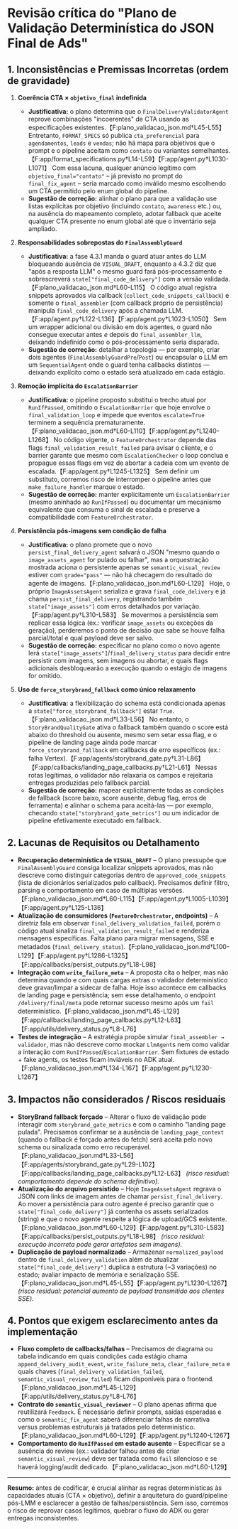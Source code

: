 # Revisão crítica do "Plano de Validação Determinística do JSON Final de Ads"

## 1. Inconsistências e Premissas Incorretas (ordem de gravidade)

1. **Coerência CTA × `objetivo_final` indefinida**
   - **Justificativa:** o plano determina que o `FinalDeliveryValidatorAgent` reprove combinações "incoerentes" de CTA usando as especificações existentes.【F:plano_validacao_json.md†L45-L55】 Entretanto, `FORMAT_SPECS` só publica `cta_preferencial` para `agendamentos`, `leads` e `vendas`; não há mapa para objetivos que o prompt e o pipeline aceitam como `contato` ou variantes semelhantes.【F:app/format_specifications.py†L14-L59】【F:app/agent.py†L1030-L1071】 Com essa lacuna, qualquer anúncio legítimo com `objetivo_final="contato"` – já previsto no prompt do `final_fix_agent` – seria marcado como inválido mesmo escolhendo um CTA permitido pelo enum global do pipeline.
   - **Sugestão de correção:** alinhar o plano para que a validação use listas explícitas por objetivo (incluindo `contato`, `awareness` etc.) ou, na ausência do mapeamento completo, adotar fallback que aceite qualquer CTA presente no enum global até que o inventário seja ampliado.

2. **Responsabilidades sobrepostas do `FinalAssemblyGuard`**
   - **Justificativa:** a fase 4.3.1 manda o guard atuar antes do LLM bloqueando ausência de `VISUAL_DRAFT`, enquanto a 4.3.2 diz que "após a resposta LLM" o mesmo guard fará pós-processamento e sobrescreverá `state["final_code_delivery"]` com a versão validada.【F:plano_validacao_json.md†L60-L115】 O código atual registra snippets aprovados via callback (`collect_code_snippets_callback`) e somente o `final_assembler` (com callback próprio de persistência) manipula `final_code_delivery` após a chamada LLM.【F:app/agent.py†L122-L136】【F:app/agent.py†L1023-L1050】 Sem um wrapper adicional ou divisão em dois agentes, o guard não consegue executar antes *e* depois do `final_assembler_llm`, deixando indefinido como o pós-processamento seria disparado.
   - **Sugestão de correção:** detalhar a topologia — por exemplo, criar dois agentes (`FinalAssemblyGuardPre`/`Post`) ou encapsular o LLM em um `SequentialAgent` onde o guard tenha callbacks distintos — deixando explícito como o estado será atualizado em cada estágio.

3. **Remoção implícita do `EscalationBarrier`**
   - **Justificativa:** o pipeline proposto substitui o trecho atual por `RunIfPassed`, omitindo o `EscalationBarrier` que hoje envolve o `final_validation_loop` e impede que eventos `escalate=True` terminem a sequência prematuramente.【F:plano_validacao_json.md†L60-L110】【F:app/agent.py†L1240-L1268】 No código vigente, o `FeatureOrchestrator` depende das flags `final_validation_result_failed` para avisar o cliente, e o barrier garante que mesmo com `EscalationChecker` o loop conclua e propague essas flags em vez de abortar a cadeia com um evento de escalada.【F:app/agent.py†L1245-L1325】 Sem definir um substituto, corremos risco de interromper o pipeline antes que `make_failure_handler` marque o estado.
   - **Sugestão de correção:** manter explicitamente um `EscalationBarrier` (mesmo aninhado ao `RunIfPassed`) ou documentar um mecanismo equivalente que consuma o sinal de escalada e preserve a compatibilidade com `FeatureOrchestrator`.

4. **Persistência pós-imagens sem condição de falha**
   - **Justificativa:** o plano promete que o novo `persist_final_delivery_agent` salvará o JSON "mesmo quando o `image_assets_agent` for pulado ou falhar", mas a orquestração mostrada aciona o persistente apenas se `semantic_visual_review` estiver com `grade="pass"` — não há checagem do resultado do agente de imagens.【F:plano_validacao_json.md†L60-L129】 Hoje, o próprio `ImageAssetsAgent` serializa e grava `final_code_delivery` e já chama `persist_final_delivery`, registrando também `state["image_assets"]` com erros detalhados por variação.【F:app/agent.py†L310-L583】 Se movermos a persistência sem replicar essa lógica (ex.: verificar `image_assets` ou exceções da geração), perderemos o ponto de decisão que sabe se houve falha parcial/total e qual payload deve ser salvo.
   - **Sugestão de correção:** especificar no plano como o novo agente lerá `state["image_assets"]`/`final_delivery_status` para decidir entre persistir com imagens, sem imagens ou abortar, e quais flags adicionais desbloquearão a execução quando o estágio de imagens for omitido.

5. **Uso de `force_storybrand_fallback` como único relaxamento**
   - **Justificativa:** a flexibilização do schema está condicionada apenas a `state["force_storybrand_fallback"]` estar `True`.【F:plano_validacao_json.md†L33-L56】 No entanto, o `StoryBrandQualityGate` ativa o fallback também quando o score está abaixo do threshold ou ausente, mesmo sem setar essa flag, e o pipeline de landing page ainda pode marcar `force_storybrand_fallback` em callbacks de erro específicos (ex.: falha Vertex).【F:app/agents/storybrand_gate.py†L31-L86】【F:app/callbacks/landing_page_callbacks.py†L21-L61】 Nessas rotas legítimas, o validador não relaxaria os campos e rejeitaria entregas produzidas pelo fallback parcial.
   - **Sugestão de correção:** mapear explicitamente todas as condições de fallback (score baixo, score ausente, debug flag, erros de ferramenta) e alinhar o schema para aceitá-las — por exemplo, checando `state["storybrand_gate_metrics"]` ou um indicador de pipeline efetivamente executado em fallback.


## 2. Lacunas de Requisitos ou Detalhamento

- **Recuperação determinística de `VISUAL_DRAFT`** – O plano pressupõe que `FinalAssemblyGuard` consiga localizar snippets aprovados, mas não descreve como distinguir categorias dentro de `approved_code_snippets` (lista de dicionários serializados pelo callback). Precisamos definir filtro, parsing e comportamento em caso de múltiplas versões.【F:plano_validacao_json.md†L60-L115】【F:app/agent.py†L1005-L1039】【F:app/agent.py†L125-L136】
- **Atualização de consumidores (`FeatureOrchestrator`, endpoints)** – A diretriz fala em observar `final_delivery_validation_failed`, porém o código atual sinaliza `final_validation_result_failed` e renderiza mensagens específicas. Falta plano para migrar mensagens, SSE e metadados (`final_delivery_status`).【F:plano_validacao_json.md†L100-L129】【F:app/agent.py†L1286-L1325】【F:app/callbacks/persist_outputs.py†L18-L98】
- **Integração com `write_failure_meta`** – A proposta cita o helper, mas não determina quando e com quais cargas extras o validador determinístico deve gravar/limpar a sidecar de falha. Hoje isso acontece em callbacks de landing page e persistência; sem esse detalhamento, o endpoint `/delivery/final/meta` pode retornar sucesso mesmo após um `fail` determinístico.【F:plano_validacao_json.md†L45-L129】【F:app/callbacks/landing_page_callbacks.py†L12-L63】【F:app/utils/delivery_status.py†L8-L76】
- **Testes de integração** – A estratégia propõe simular `final_assembler → validador`, mas não descreve como mockar `LlmAgent`s nem como validar a interação com `RunIfPassed`/`EscalationBarrier`. Sem fixtures de estado + fake agents, os testes ficam inviáveis no ADK atual.【F:plano_validacao_json.md†L134-L167】【F:app/agent.py†L1230-L1267】

## 3. Impactos não considerados / Riscos residuais

- **StoryBrand fallback forçado** – Alterar o fluxo de validação pode interagir com `storybrand_gate_metrics` e com o caminho "landing page pulada". Precisamos confirmar se a ausência de `landing_page_context` (quando o fallback é forçado antes do fetch) será aceita pelo novo schema ou sinalizada como erro recuperável.【F:plano_validacao_json.md†L33-L56】【F:app/agents/storybrand_gate.py†L29-L102】【F:app/callbacks/landing_page_callbacks.py†L12-L63】 *(risco residual: comportamento depende do schema definitivo).*  
- **Atualização do arquivo persistido** – Hoje `ImageAssetsAgent` regrava o JSON com links de imagem antes de chamar `persist_final_delivery`. Ao mover a persistência para outro agente é preciso garantir que o `state["final_code_delivery"]` já contenha os assets serializados (string) e que o novo agente respeite a lógica de upload/GCS existente.【F:plano_validacao_json.md†L60-L129】【F:app/agent.py†L310-L583】【F:app/callbacks/persist_outputs.py†L18-L98】 *(risco residual: execução incorreta pode gerar artefatos sem imagens).*  
- **Duplicação de payload normalizado** – Armazenar `normalized_payload` dentro de `final_delivery_validation` além de atualizar `state["final_code_delivery"]` duplica a estrutura (~3 variações) no estado; avaliar impacto de memória e serialização SSE.【F:plano_validacao_json.md†L45-L55】【F:app/agent.py†L1230-L1267】 *(risco residual: potencial aumento de payload transmitido aos clientes SSE).*

## 4. Pontos que exigem esclarecimento antes da implementação

- **Fluxo completo de callbacks/falhas** – Precisamos de diagrama ou tabela indicando em quais condições cada estágio chama `append_delivery_audit_event`, `write_failure_meta`, `clear_failure_meta` e quais chaves (`final_delivery_validation_failed`, `semantic_visual_review_failed`) ficam disponíveis para o frontend.【F:plano_validacao_json.md†L45-L129】【F:app/utils/delivery_status.py†L8-L76】
- **Contrato do `semantic_visual_reviewer`** – O plano apenas afirma que reutilizará `Feedback`. É necessário definir prompts, saídas esperadas e como o `semantic_fix_agent` saberá diferenciar falhas de narrativa versus problemas estruturais já tratados pelo determinístico.【F:plano_validacao_json.md†L60-L129】【F:app/agent.py†L1240-L1267】
- **Comportamento do `RunIfPassed` em estado ausente** – Especificar se a ausência do review (ex.: validador falhou antes de criar `semantic_visual_review`) deve ser tratada como `fail` silencioso e se haverá logging/audit dedicado.【F:plano_validacao_json.md†L60-L129】

---

**Resumo:** antes de codificar, é crucial alinhar as regras determinísticas às capacidades atuais (CTA × objetivo), definir a arquitetura do guard/pipeline pós-LMM e esclarecer a gestão de falhas/persistência. Sem isso, corremos o risco de reprovar casos legítimos, quebrar o fluxo do ADK ou gerar entregas inconsistentes.
